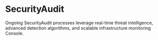 # SecurityAudit
Ongoing SecurityAudit processes leverage real-time threat intelligence, advanced detection algorithms, and scalable infrastructure monitoring Console.
